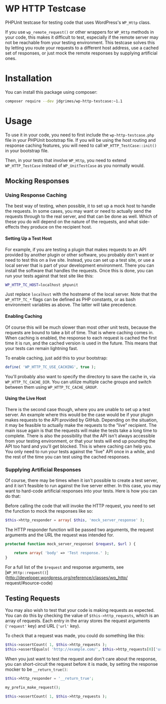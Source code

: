 WP HTTP Testcase
================

PHPUnit testcase for testing code that uses WordPress's `WP_Http` class.

If you use `wp_remote_request()` or other wrappers for `WP_Http` methods in your
code, this makes it difficult to test, especially if the remote server may not be
reachable from your testing environment. This testcase solves this by letting you
route your requests to a different host address, use a cached set of
responses, or just mock the remote responses by supplying artificial ones.

# Installation

You can install this package using composer:

```bash
composer require --dev jdgrimes/wp-http-testcase:~1.1
```

# Usage

To use it in your code, you need to first include the `wp-http-testcase.php` file in
your PHPUnit bootstrap file. If you will be using the host routing and response
caching features, you will need to call `WP_HTTP_TestCase::init()` in your
bootstrap file.

Then, in your tests that involve `WP_Http`, you need to extend `WP_HTTP_TestCase`
instead of `WP_UnitTestCase` as you normally would.

## Mocking Responses

### Using Response Caching

The best way of testing, when possible, it to set up a mock host to handle the
requests. In some cases, you may want or need to actually send the requests through
to the real server, and that can be done as well. Which of these you do will depend
on the nature of the requests, and what side-effects they produce on the recipient
host.

#### Setting Up a Test Host

For example, if you are testing a plugin that makes requests to an API provided
by another plugin or other software, you probably don't want or need to test this on
a live site. Instead, you can set up a test site, or use a local server that is part
of your development environment. There you can install the software that handles
the requests. Once this is done, you can run your tests against that test site like
this:

```bash
WP_HTTP_TC_HOST=localhost phpunit
```

Just replace `localhost` with the hostname of the local server. Note that the
`WP_HTTP_TC_*` flags can be defined as PHP constants, or as bash environment
variables as above. The latter will take precedence.

#### Enabling Caching

Of course this will be much slower than most other unit tests, because the requests
are bound to take a bit of time. That is where caching comes in. When caching is
enabled, the response to each request is cached the first time it is run, and the
cached version is used in the future. This means that your tests can remain lightning
fast.

To enable caching, just add this to your bootstrap:

```php
define( 'WP_HTTP_TC_USE_CACHING', true );
```

You'll probably also want to specify the directory to save the cache in, via
`WP_HTTP_TC_CACHE_DIR`. You can utilize multiple cache groups and switch between them
using `WP_HTTP_TC_CACHE_GROUP`.

#### Using the Live Host

There is the second case though, where you are unable to set up a test server. An
example where this would be the case would be if your plugin makes requests to the
API provided by GitHub. Depending on the situation, it may be feasible to actually
make the requests to the "live" recipient. The main issue again is that the requests
will make the tests take a long time to complete. There is also the possibility that
the API isn't always accessible from your testing environment, or that your tests
will end up pounding the API too hard and you'll get blocked. This is where caching
can help you. You only need to run your tests against the "live" API once in a while,
and the rest of the time you can test using the cached responses.

### Supplying Artificial Responses

Of course, there may be times when it isn't possible to create a test server, and it
isn't feasible to run against the live server either. In this case, you may want to
hard-code artificial responses into your tests. Here is how you can do that:

Before calling the code that will invoke the HTTP request, you need to set the
function to mock the responses like so:

```php
$this->http_responder = array( $this, 'mock_server_response' );
```

The HTTP responder function will be passed two arguments, the request arguments and
the URL the request was intended for.

```php
protected function mock_server_response( $request, $url ) {

	return array( 'body' => 'Test response.' );
}
```

For a full list of the `$request` and response arguments, see
[`WP_Http::request()`](http://developer.wordpress.org/reference/classes/wp_http/
request/#source-code)

## Testing Requests

You may also wish to test that your code is making requests as expected. You can do
this by checking the value of `$this->http_requests`, which is an array of requests.
Each entry in the array stores the request arguments (`'request'` key) and URL
(`'url'` key).

To check that a request was made, you could do something like this:

```php
$this->assertCount( 1, $this->http_requests );
$this->assertEquals( 'http://example.com/', $this->http_requests[0]['url'] );
```

When you just want to test the request and don't care about the response, you can
short-circuit the request before it is made, by setting the response mocker to be
`__return_true()`:

```php
$this->http_responder = '__return_true';

my_prefix_make_request();

$this->assertCount( 1, $this->http_requests );
```
